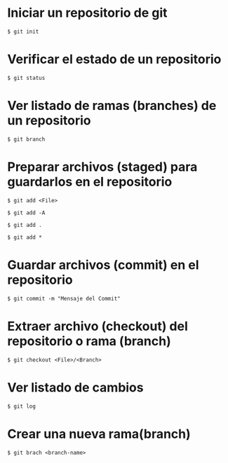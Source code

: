 # Iniciar un repositorio de git 

    $ git init 

# Verificar el estado de un repositorio 

    $ git status

# Ver listado de ramas (branches) de un repositorio 

    $ git branch

# Preparar archivos (staged) para guardarlos en el repositorio

    $ git add <File>
    
    $ git add -A

    $ git add .

    $ git add *

# Guardar archivos (commit) en el repositorio

    $ git commit -m "Mensaje del Commit"

# Extraer archivo (checkout) del repositorio o rama (branch)

    $ git checkout <File>/<Branch>

# Ver listado de cambios

    $ git log

# Crear una nueva rama(branch)

    $ git brach <branch-name>

